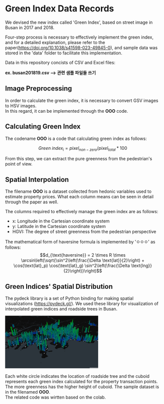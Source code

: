# Green Index Data Records   
We devised the new index called 'Green Index', based on street image in Busan in 2017 and 2018. 
  
Four-step process is necessary to effectively implement the green index, and for a detailed explanation, please refer to the paper(https://doi.org/10.1038/s41598-023-49845-0), and sample data was stored in the 'data' folder to facilitate this implementation.   

Data in this repository concists of CSV and Excel files:   

**ex. busan201819.csv --> 관련 샘플 파일들 쓰기**

## Image Preprocessing
In order to calculate the green index, it is necessary to convert GSV images to HSV images.<br/>
In this regard, it can be implemented through the **OOO** code.  

## Calculating Green Index
The codename **OOO** is a code that calculating green index as follows: 

$$Green \ index_{i} = pixel_{non-zero}/pixel_{total} * 100$$   

From this step, we can extract the pure greenness from the pedestrian's point of view.

## Spatial Interpolation
The filename **OOO** is a dataset collected from hedonic variables used to estimate property prices. What each column means can be seen in detail through the paper as well.   

The columns required to effectively manage the green index are as follows:   
- x: Longitude in the Cartesian coordinate system
- y: Latitude in the Cartesian coordinate system
- HGVI: The degree of street greenness from the pedestrian perspective

The mathematical form of haversine formula is implemented by 'ㅇㅇㅇ' as follows:
$$d_{\text{haversine}} = 2 \times R \times \arcsin\left(\sqrt{\sin^2\left(\frac{\Delta \text{lat}}{2}\right) + \cos(\text{lat}_p) \cos(\text{lat}_g) \sin^2\left(\frac{\Delta \text{lng}}{2}\right)}\right)$$

## Green Indices' Spatial Distribution   
The pydeck library is a set of Python binding for making spatial visualizations (https://pydeck.gl/). We used these library for visualization of interpolated green indices and roadside trees in Busan.   

<img src = "/README_image/green_index.png" width = "60%">   

Each white circle indicates the location of roadside tree and the cuboid represents each green index calculated for the property transaction points. The more greenness has the higher height of cuboid. The sample dataset is in the filenamed **OOO**.<br/>
The related code was wirtten based on the colab.   
